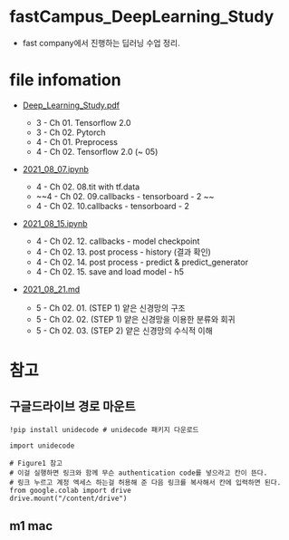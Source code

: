 # fastCampus_DeepLearning_Study

 - fast company에서 진행하는 딥러닝 수업 정리.


# file infomation

 - [Deep_Learning_Study.pdf](Deep_Learning_Study.pdf) 
   - 3 - Ch 01. Tensorflow 2.0
   - 3 - Ch 02. Pytorch
   - 4 - Ch 01. Preprocess
   - 4 - Ch 02. Tensorflow 2.0 (~ 05)

 - [2021_08_07.ipynb](2021_08_07.ipynb)
   - 4 - Ch 02. 08.tit with tf.data
   - ~~4 - Ch 02. 09.callbacks - tensorboard - 2 ~~
   - 4 - Ch 02. 10.callbacks - tensorboard - 2
 - [2021_08_15.ipynb](2021_08.15.ipynb)
   - 4 - Ch 02. 12. callbacks - model checkpoint
   - 4 - Ch 02. 13. post process - history (결과 확인)
   - 4 - Ch 02. 14. post process - predict & predict_generator
   - 4 - Ch 02. 15. save and load model - h5

 - [2021_08_21.md](2021_08_21.md)
   - 5 - Ch 02. 01. (STEP 1) 얕은 신경망의 구조
   - 5 - Ch 02. 02. (STEP 1) 얕은 신경망을 이용한 분류와 회귀
   - 5 - Ch 02. 03. (STEP 2) 얕은 신경망의 수식적 이해

# 참고

## 구글드라이브 경로 마운트
```
!pip install unidecode # unidecode 패키지 다운로드

import unidecode

# Figure1 참고
# 이걸 실행하면 링크와 함께 무슨 authentication code를 넣으라고 칸이 뜬다.
# 링크 누르고 계정 엑세스 하는걸 허용해 준 다음 링크를 복사해서 칸에 입력하면 된다.
from google.colab import drive
drive.mount("/content/drive")
```

## m1 mac